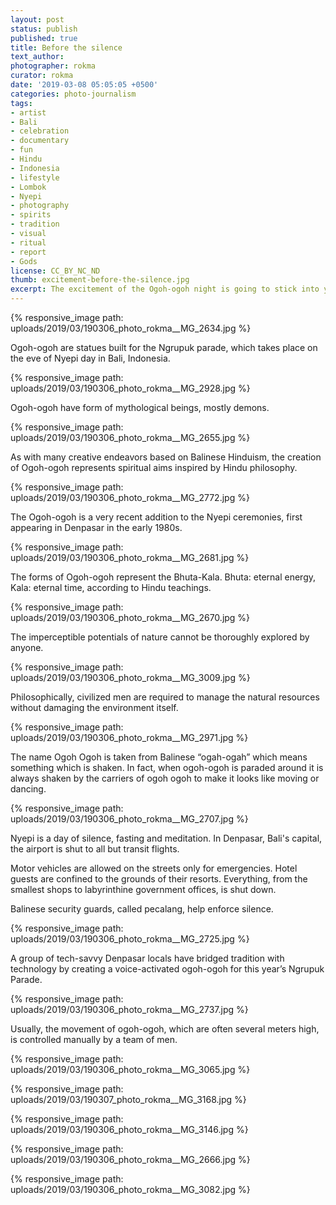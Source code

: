 ```yaml
---
layout: post
status: publish
published: true
title: Before the silence
text_author:
photographer: rokma
curator: rokma
date: '2019-03-08 05:05:05 +0500'
categories: photo-journalism
tags:
- artist
- Bali
- celebration
- documentary
- fun
- Hindu
- Indonesia
- lifestyle
- Lombok
- Nyepi
- photography
- spirits
- tradition
- visual
- ritual
- report
- Gods
license: CC_BY_NC_ND
thumb: excitement-before-the-silence.jpg
excerpt: The excitement of the Ogoh-ogoh night is going to stick into your mind for the whole day of silence that follows.
---
```




{% responsive_image path: uploads/2019/03/190306_photo_rokma__MG_2634.jpg %}

Ogoh-ogoh are statues built for the Ngrupuk parade, which takes place on the eve of Nyepi day in Bali, Indonesia.

{% responsive_image path: uploads/2019/03/190306_photo_rokma__MG_2928.jpg %}

Ogoh-ogoh have form of mythological beings, mostly demons.

{% responsive_image path: uploads/2019/03/190306_photo_rokma__MG_2655.jpg %}

As with many creative endeavors based on Balinese Hinduism, the creation of Ogoh-ogoh represents spiritual aims inspired by Hindu philosophy.

{% responsive_image path: uploads/2019/03/190306_photo_rokma__MG_2772.jpg %}

The Ogoh-ogoh is a very recent addition to the Nyepi ceremonies, first appearing in Denpasar in the early 1980s.

{% responsive_image path: uploads/2019/03/190306_photo_rokma__MG_2681.jpg %}

The forms of Ogoh-ogoh represent the Bhuta-Kala. Bhuta: eternal energy, Kala: eternal time, according to Hindu teachings.

{% responsive_image path: uploads/2019/03/190306_photo_rokma__MG_2670.jpg %}

The imperceptible potentials of nature cannot be thoroughly explored by anyone.

{% responsive_image path: uploads/2019/03/190306_photo_rokma__MG_3009.jpg %}

Philosophically, civilized men are required to manage the natural resources without damaging the environment itself.

{% responsive_image path: uploads/2019/03/190306_photo_rokma__MG_2971.jpg %}

The name Ogoh Ogoh is taken from Balinese “ogah-ogah” which means something which is shaken. In fact, when ogoh-ogoh is paraded around it is always shaken by the carriers of ogoh ogoh to make it looks like moving or dancing.

{% responsive_image path: uploads/2019/03/190306_photo_rokma__MG_2707.jpg %}

Nyepi is a day of silence, fasting and meditation. In Denpasar, Bali's capital, the airport is shut to all but transit flights.

Motor vehicles are allowed on the streets only for emergencies. Hotel guests are confined to the grounds of their resorts. Everything, from the smallest shops to labyrinthine government offices, is shut down.

Balinese security guards, called pecalang, help enforce silence.

{% responsive_image path: uploads/2019/03/190306_photo_rokma__MG_2725.jpg %}

A group of tech-savvy Denpasar locals have bridged tradition with technology by creating a voice-activated ogoh-ogoh for this year’s Ngrupuk Parade.

{% responsive_image path: uploads/2019/03/190306_photo_rokma__MG_2737.jpg %}

Usually, the movement of ogoh-ogoh, which are often several meters high, is controlled manually by a team of men.

{% responsive_image path: uploads/2019/03/190306_photo_rokma__MG_3065.jpg %}

{% responsive_image path: uploads/2019/03/190307_photo_rokma__MG_3168.jpg %}

{% responsive_image path: uploads/2019/03/190306_photo_rokma__MG_3146.jpg %}

{% responsive_image path: uploads/2019/03/190306_photo_rokma__MG_2666.jpg %}

{% responsive_image path: uploads/2019/03/190306_photo_rokma__MG_3082.jpg %}
